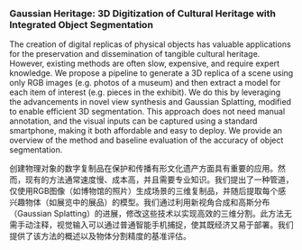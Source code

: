 ### Gaussian Heritage: 3D Digitization of Cultural Heritage with Integrated Object Segmentation

The creation of digital replicas of physical objects has valuable applications for the preservation and dissemination of tangible cultural heritage. However, existing methods are often slow, expensive, and require expert knowledge. We propose a pipeline to generate a 3D replica of a scene using only RGB images (e.g. photos of a museum) and then extract a model for each item of interest (e.g. pieces in the exhibit). We do this by leveraging the advancements in novel view synthesis and Gaussian Splatting, modified to enable efficient 3D segmentation. This approach does not need manual annotation, and the visual inputs can be captured using a standard smartphone, making it both affordable and easy to deploy. We provide an overview of the method and baseline evaluation of the accuracy of object segmentation.

创建物理对象的数字复制品在保护和传播有形文化遗产方面具有重要的应用。然而，现有的方法通常速度慢、成本高，并且需要专业知识。我们提出了一种管道，仅使用RGB图像（如博物馆的照片）生成场景的三维复制品，并随后提取每个感兴趣物体（如展览中的展品）的模型。我们通过利用新视角合成和高斯分布（Gaussian Splatting）的进展，修改这些技术以实现高效的三维分割。此方法无需手动注释，视觉输入可以通过普通智能手机捕捉，使其既经济又易于部署。我们提供了该方法的概述以及物体分割精度的基准评估。
